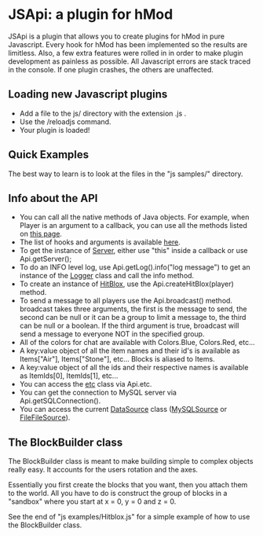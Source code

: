# JSApi: a plugin for hMod

JSApi is a plugin that allows you to create plugins for hMod in pure Javascript. Every hook for hMod has been implemented so the results are limitless. Also, a few extra features were rolled in in order to make plugin development as painless as possible. All Javascript errors are stack traced in the console. If one plugin crashes, the others are unaffected.

## Loading new Javascript plugins

* Add a file to the js/ directory with the extension .js .
* Use the /reloadjs command.
* Your plugin is loaded!

## Quick Examples

The best way to learn is to look at the files in the "js samples/" directory.

## Info about the API

* You can call all the native methods of Java objects. For example, when Player is an argument to a callback, you can use all the methods listed on [this page](http://hey0.net/javadoc/index.html?Player.html).
* The list of hooks and arguments is available [here](http://hey0.net/javadoc/index.html?PluginListener.html).
* To get the instance of [Server](http://hey0.net/javadoc/index.html?Server.html), either use "this" inside a callback or use Api.getServer();
* To do an INFO level log, use Api.getLog().info("log message") to get an instance of the [Logger](http://download.oracle.com/javase/1.5.0/docs/api/java/util/logging/Logger.html) class and call the info method.
* To create an instance of [HitBlox](http://hey0.net/javadoc/index.html?HitBlox.html), use the Api.createHitBlox(player) method.
* To send a message to all players use the Api.broadcast() method. broadcast takes three arguments, the first is the message to send, the second can be null or it can be a group to limit a message to, the third can be null or a boolean. If the third argument is true, broadcast will send a message to everyone NOT in the specified group.
* All of the colors for chat are available with Colors.Blue, Colors.Red, etc...
* A key:value object of all the item names and their id's is available as Items["Air"], Items["Stone"], etc... Blocks is aliased to Items.
* A key:value object of all the ids and their respective names is available as ItemIds[0], ItemIds[1], etc...
* You can access the [etc](http://hey0.net/javadoc/etc.html) class via Api.etc.
* You can get the connection to MySQL server via Api.getSQLConnection().
* You can access the current [DataSource](http://hey0.net/javadoc/index.html?DataSource.html) class ([MySQLSource](http://hey0.net/javadoc/index.html?MySQLSource.html) or [FileFileSource](http://hey0.net/javadoc/index.html?FlatFileSource.html)). 

## The BlockBuilder class

The BlockBuilder class is meant to make building simple to complex objects really easy. It accounts for the users rotation and the axes.

Essentially you first create the blocks that you want, then you attach them to the world. All you have to do is construct the group of blocks in a "sandbox" where you start at x = 0, y = 0 and z = 0.

See the end of "js examples/Hitblox.js" for a simple example of how to use the BlockBuilder class.